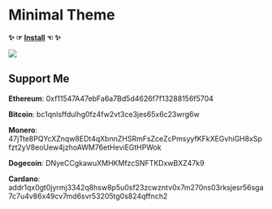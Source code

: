# Minimal Theme

**✨ ☞ [Install](https://ankiweb.net/shared/info/867316254) ☜ ✨**

<img src="https://i.imgur.com/PGBKjhA.gif"/>

<br>

## Support Me

**Ethereum**: 0xf11547A47ebFa6a7Bd5d4626f7f13288156f5704

**Bitcoin**: bc1qnlsffdulhg0fz4fw2vt3ce3jes65x6c23wrg6w

**Monero**: 47jTte8PQYcXZnqw8EDt4qXbnnZHSRmFsZceZcPmsyyfKFkXEGvhiGH8xSpfzt2yV8eoUew4jzhoAWM76etHeviEGtHPWok

**Dogecoin**: DNyeCCgkawuXMHKMfzcSNFTKDxwBXZ47k9

**Cardano**: addr1qx0gt0jyrmj3342q8hsw8p5u0sf23zcwzntv0x7m270ns03rksjesr56sga7c7u4v86x49cv7md6svr53205tg0s824qffnch2
